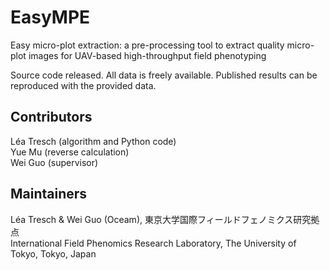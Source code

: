 # EasyMPE
Easy micro-plot extraction: a pre-processing tool to extract quality micro-plot images for UAV-based high-throughput field phenotyping

Source code released.
All data is freely available. Published results can be reproduced with the provided data.

## Contributors
Léa Tresch (algorithm and Python code)<br/>
Yue Mu (reverse calculation)<br/>
Wei Guo (supervisor)  

## Maintainers
Léa Tresch & Wei Guo (Oceam), 東京大学国際フィールドフェノミクス研究拠点  <br/>
International Field Phenomics Research Laboratory, The University of Tokyo, Tokyo, Japan
